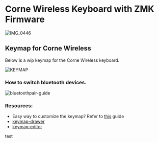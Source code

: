 # Corne Wireless Keyboard with ZMK Firmware

![IMG_0446](https://github.com/user-attachments/assets/1f24f8bd-588f-4f2e-bc61-a1301dc8450f)

## Keymap for Corne Wireless

Below is a wip keymap for the Corne Wireless keyboard.

![KEYMAP](img/corne.svg)

<!-- 1. Go to zmk.studio -->
<!-- 2. plug in left half of the keyboard via USB to computer -->
<!-- 3. select USB once at zmk.studio -->
<!-- 4. this will open a list of connected devices. Find CorneWireless and connect -->
<!-- 5. Unlock keyboard by going to the last layer on your keyboard and use the zmk studio unlock key as shown in the keymap picture. -->
<!-- ![zmkmy_keymap (7)](https://github.com/user-attachments/assets/23712dff-27b2-407d-b222-d315543dbef9) -->

### How to switch bluetooth devices.

![bluetoothpair-guide](https://github.com/user-attachments/assets/d777bf4e-a7e3-4429-8638-2b11e7558153)

### Resources:

- Easy way to customize the keymap? Refer to [this](https://www.keyboardhoarders.com/post/1288093071901/zmk-change-keymap-walkthrough) guide
- [keymap-drawer](https://keymap-drawer.streamlit.app/)
- [keymap-editor](https://nickcoutsos.github.io/keymap-editor/)

test
